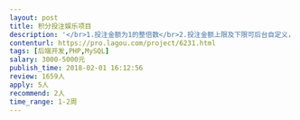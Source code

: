 ```yaml
---                
layout: post       
title: 积分投注娱乐项目           
description: '</br>1.投注金额为1的整倍数</br>2.投注金额上限及下限可后台自定义，最低1，最高100000。</br>3.投注奖项为6个，奖项为：金鸡、银鸡...（奖项自定义，奖项赔率自定义）</br>4.投注奖项6，可压付1到6任意奖项，例如：金鸡、大金鸡、小金鸡、银鸡、大银鸡、小银鸡，也可以全压。</br>5.投注每5分钟开一次奖，例如18.00开一次奖， 18.05开一次奖 。后台可将“5分钟” 修改为其他任意值。</br>6.投注结束时间为开奖前10秒，例如18.00开一次奖，投注结束时间为17.59.50. 后台可将“10秒”修改为其他任意值。</br>7.后台开奖方式可选：自动开奖，手工开奖。</br>8.后台自动开奖方式如下：</br>           </br>奖项名称	金鸡1.97	银鸡 1.97</br>	大金鸡 3.94	小金鸡 3.94	大银鸡 3.94	小银鸡 3.94</br>押注	2	2</br>	2	2	2	2</br>	2	2</br>	2	2	2	2</br>赔付	3.94	3.94</br>	7.88	7.88	7.88	7.88</br>	3.94	3.94</br>	7.88	7.88	7.88	7.88</br>压付总金额	24</br>赔付选择	单项奖项赔付总金额最小值</br>中奖规则	押注：可单押可多押可全押，每个奖项都可自由投注</br>	出奖：从大小金鸡和大小银鸡里面四选一</br>	压金鸡，开大小金鸡都中奖	压银鸡，大小银鸡都中奖</br></br></br></br></br>	奖项显示</br>实时开奖记录	金鸡（1.97）	银鸡（1.97)</br>2018/1.31.0001期 金鸡 	大金鸡(3.94）	大银鸡（3.94）</br>2018/1.31.0002期 金鸡 	小金鸡（3.94）	小银鸡（3.94）</br>2018/1.31.0003期 金鸡 	压付显示</br>2018/1.31.0004期 金鸡 	金鸡 压50	银鸡 压</br>	大金鸡 压	大银鸡 压</br>	小金鸡 压	小银鸡 压</br>	确定压付</br>		</br>所有开奖记录	积分提现	我的记录</br>首页	积分充值	我</br>'     
contenturl: https://pro.lagou.com/project/6231.html      
tags: [后端开发,PHP,MySQL]            
salary: 3000-5000元          
publish_time: 2018-02-01 16:12:56         
review: 1659人                   
apply: 5人                   
recommend: 2人                   
time_range: 1-2周              
---                 
```

